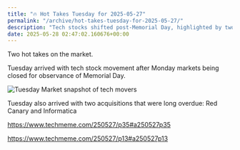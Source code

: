 ```yaml
---
title: "🔥 Hot Takes Tuesday for 2025-05-27"
permalink: "/archive/hot-takes-tuesday-for-2025-05-27/"
description: "Tech stocks shifted post-Memorial Day, highlighted by two long-awaited acquisitions."
date: 2025-05-28 02:47:02.160676+00:00
---
```


Two hot takes on the market.

Tuesday arrived with tech stock movement after Monday markets being closed for observance of Memorial Day.

![Tuesday Market snapshot of tech movers](https://assets.buttondown.email/images/50d9ee5f-3c66-4410-948d-434957fc923f.png?w=960&fit=max)

Tuesday also arrived with two acquisitions that were long overdue: Red Canary and Informatica

https://www.techmeme.com/250527/p35#a250527p35

https://www.techmeme.com/250527/p13#a250527p13

